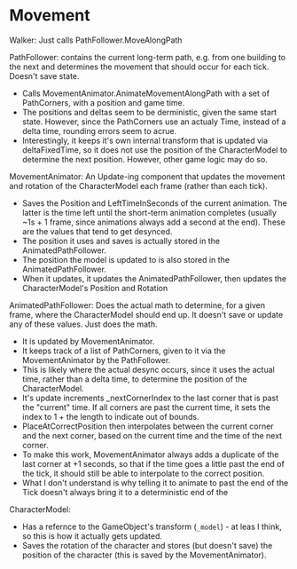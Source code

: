 
# Movement

Walker: Just calls PathFollower.MoveAlongPath

PathFollower: contains the current long-term path, e.g. from one building to the next and determines the movement that should occur for each tick. Doesn't save state. 
* Calls MovementAnimator.AnimateMovementAlongPath with a set of PathCorners, with a position and game time.
* The positions and deltas seem to be derministic, given the same start state. However, since the PathCorners use an actualy Time, instead of a delta time, rounding errors seem to acrue.
* Interestingly, it keeps it's own internal transform that is updated via deltaFixedTime, so it does not use the position of the CharacterModel to determine the next position. However, other game logic may do so.

MovementAnimator: An Update-ing component that updates the movement and rotation of the CharacterModel each frame (rather than each tick).
* Saves the Position and LeftTimeInSeconds of the current animation. The latter is the time left until the short-term animation completes (usually ~1s + 1 frame, since animations always add a second at the end). These are the values that tend to get desynced.
* The position it uses and saves is actually stored in the AnimatedPathFollower.
* The position the model is updated to is also stored in the AnimatedPathFollower.
* When it updates, it updates the AnimatedPathFollower, then updates the CharacterModel's Position and Rotation

AnimatedPathFollower: Does the actual math to determine, for a given frame, where the CharacterModel should end up. It doesn't save or update any of these values. Just does the math.
* It is updated by MovementAnimator.
* It keeps track of a list of PathCorners, given to it via the MovementAnimator by the PathFollower.
* This is likely where the actual desync occurs, since it uses the actual time, rather than a delta time, to determine the position of the CharacterModel.
* It's update increments _nextCornerIndex to the last corner that is past the "current" time. If all corners are past the current time, it sets the index to 1 + the length to indicate out of bounds.
* PlaceAtCorrectPosition then interpolates between the current corner and the next corner, based on the current time and the time of the next corner.
* To make this work, MovementAnimator always adds a duplicate of the last corner at +1 seconds, so that if the time goes a little past the end of the tick, it should still be able to interpolate to the correct position.
* What I don't understand is why telling it to animate to past the end of the Tick doesn't always bring it to a deterministic end of the 

CharacterModel:
* Has a refernce to the GameObject's transform (`_model`) - at leas I think, so this is how it actually gets updated.
* Saves the rotation of the character and stores (but doesn't save) the position of the character (this is saved by the MovementAnimator).